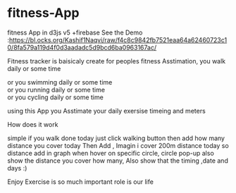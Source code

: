 # fitness-App
fitness App in d3js v5 +firebase 
See the Demo :https://bl.ocks.org/Kashif1Naqvi/raw/f4c8c9842fb7521eaa64a62460723c10/8fa579a119d4f0d3aadadc5d9bcd6ba0963167ac/

Fitness tracker is baisicaly create for peoples fitness Asstimation, you walk daily or some time 

or you swimming daily or some time  
or you running daily or some time  
or you cycling daily or some time 

using this App you Asstimate your daily exersise timeing and meters 

How does it work

simple if you walk done today just click  walking button then add  how many distance you cover today Then Add ,
Imagin i cover 200m 
distance today 
so distance add in graph  when hover on specific circle, circle pop-up also show the distance you cover
how many, Also show that the timing ,date and days :) 

Enjoy Exercise is so much important role is our life 
